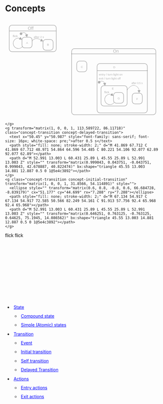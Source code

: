 # Concepts

<style>
svg {
}
body>ul {
  margin-top: 15em;
}
ul>li {
}
ul>li>span {
  display: block;
  color: blue;
  text-decoration: underline;
  cursor: pointer;
  line-height: 1.5em;
  padding: 0.3em;
}
ellipse {
  fill: rgba(0,0,0,0.3);
}
text {
    fill: rgba(0,0,0,0.3);
    font-family: sans-serif;
    white-space: pre;
  }
  text.concept-entry,
  text.concept-exit,
  text.concept-action {
    font-size: 16px;
  }
  g.concept-delayed-event text,
  text.concept-event {
    font-size: 16px;
  }
  path {
    stroke: rgba(0,0,0,0.3);
  }
g.concept-transition>path {
      fill: rgba(0,0,0,0.3);
}
  g.concept-state>text {
    font-size: 24px;
    stroke-width: 3px; 
    white-space: pre;
  }
  g.concept-state>text.concept-action {
    font-size: 16px;
  }
  g.concept-state>path {
    stroke-width: 3;
  }

  g.concept-state>rect {
    fill: none;
    stroke: rgba(0,0,0,0.3);
    stroke-width: 3;
  }

  svg.concept-initial-transition g.concept-initial-transition>path,
  svg.concept-self-transition g.concept-self-transition>path,
  svg.concept-delayed-transition g.concept-delayed-transition>path,
  svg.concept-transition g.concept-transition>path,
  svg.concept-simple-state g.concept-simple-state>rect,
  svg.concept-simple-state g.concept-simple-state>path,
  svg.concept-compound-state g.concept-compound-state>rect,
  svg.concept-compound-state g.concept-compound-state>path,
  svg.concept-state g.concept-state>rect,
  svg.concept-state g.concept-state>path {
    stroke: #C00;
  }

  svg.concept-initial-transition g.concept-initial-transition>ellipse,
  svg.concept-initial-transition g.concept-initial-transition>path,
  svg.concept-self-transition g.concept-self-transition>path,
  svg.concept-self-transition g.concept-self-transition>text,
  svg.concept-transition g.concept-transition>path,
  svg.concept-transition g.concept-transition>ellipse,
  svg.concept-delayed-transition g.concept-delayed-transition>path,
  svg.concept-delayed-transition g.concept-delayed-transition>text,
  svg.concept-action text.concept-action,
  svg.concept-entry text.concept-entry,
  svg.concept-exit text.concept-exit,
  svg.concept-event text.concept-event,
  svg.concept-simple-state g.concept-simple-state>text,
  svg.concept-compound-state g.concept-compound-state>text,
  svg.concept-state g.concept-state>text {
    fill: #C00;
  }
  </style>

<script>
var highligted = null
function highlight(what) {
  svg = document.getElementById("svg");
  if (svg.classList.contains(what)) {
    svg.classList = "";
  }
  else {
    svg.classList = what;
  }
}
</script>


<svg id="svg" viewBox="-111 -43 858 549" width="858" height="549" xmlns="http://www.w3.org/2000/svg" xmlns:bx="https://boxy-svg.com">
  <g transform="matrix(1, 0, 0, 1, 0, 0)">
    <g class="concept-state concept-compound-state">
      <rect x="-88.152" y="-10.866" width="262.559" height="148.015" class="state" rx="15.659" ry="15.659"></rect>
      <path class="state" d="M -87.235 21.511 L 173.872 21.511"></path>
      <text x="15.955" y="14.711" class="state">Off</text>
    </g>
    <g id="state-A" class="concept-state concept-simple-state" transform="matrix(1, 0, 0, 1, -2, 10)">
      <rect x="-14.856" y="46.198" width="56.462" height="59.889" class="state" rx="15.659" ry="15.659"></rect>
      <text x="8.117" y="83.687" style="font-family: sans-serif; font-size: 16px; white-space: pre;">A</text>
    </g>
    <g id="state-B" class="concept-state concept-simple-state" transform="matrix(1, 0, 0, 1, -2, 10)">
      <rect x="102.478" y="59.132" width="56.462" height="59.889" class="state" rx="15.659" ry="15.659"></rect>
      <text x="125.183" y="93.983" style="font-family: sans-serif; font-size: 16px; white-space: pre;">B</text>
    </g>
    <g id="transition-A-A-flick" class="concept-transition concept-self-transition" transform="matrix(1, 0, 0, 1, -2, 10)">
      <path d="M 52.991 13.003 L 60.431 25.89 L 45.55 25.89 L 52.991 13.003 Z" style="" transform="matrix(0.999043, 0.043751, -0.043751, 0.999043, -75.254522, 30.734625)" bx:shape="triangle 45.55 13.003 14.881 12.887 0.5 0 1@5e4c3892"></path>
      <text class="concept-event" x="-66.43" y="46.318" style="font-family: sans-serif; font-size: 16px; white-space: pre;">flick</text>
      <path d="M 461.164 554.224 A 63.697 63.697 0 1 1 383.028 484.088 L 383.263 485.06 A 62.697 62.697 0 1 0 460.172 554.095 Z" style="fill: none; stroke-width: 4.35656;" transform="matrix(0.382873, 0.253299, -0.253299, 0.382873, -48.968494, -229.270981)" bx:shape="pie 398 546 62.697 63.697 97.418 346.405 1@eb644306"></path>
    </g>
    <g id="transition-A-B-timeout" class="concept-transition concept-delayed-transition" transform="matrix(1, 0, 0, 1, -2, 10)">
      <text x="50.45" y="50.987" style="font-family: sans-serif; font-size: 16px; white-space: pre;">after 2 s</text>
      <path style="fill: none; stroke-width: 2;" d="M 41.869 67.712 C 41.869 67.712 48.971 54.864 64.596 54.485 C 80.221 54.106 92.077 62.89 92.077 62.89"></path>
      <path d="M 52.991 13.003 L 60.431 25.89 L 45.55 25.89 L 52.991 13.003 Z" style="" transform="matrix(0.999043, 0.043751, -0.043751, 0.999043, 42.678887, 40.822474)" bx:shape="triangle 45.55 13.003 14.881 12.887 0.5 0 1@5e4c3892"></path>
    </g>
    <g class="concept-transition concept-initial-transition" transform="matrix(1, 0, 0, 1, -83.733116, -22.002293)">
      <ellipse style="" transform="matrix(0.6, 0.8, -0.8, 0.6, 66.684728, -8.839179)" cx="51.177" cy="44.699" rx="7.288" ry="7.288"></ellipse>
      <path style="fill: none; stroke-width: 2;" d="M 67.134 54.917 C 67.134 54.917 72.585 50.566 82.249 54.161 C 91.913 57.756 92.4 65.968 92.4 65.968"></path>
      <path d="M 52.991 13.003 L 60.431 25.89 L 45.55 25.89 L 52.991 13.003 Z" style="" transform="matrix(0.646251, 0.763125, -0.763125, 0.64625, 75.1945, 14.086562)" bx:shape="triangle 45.55 13.003 14.881 12.887 0.5 0 1@5e4c3892"></path>
    </g>
  </g>
  <g transform="matrix(1, 0, 0, 1, 189.96713256835935, 57.20753860473633)" class="concept-state concept-compound-state">
    <rect x="70.115" y="63.175" width="470.373" height="368.829" class="state" rx="15.659" ry="15.659"></rect>
    <path style="stroke-width: 3;" d="M 69.114 92.333 L 538.599 92.333"></path>
    <text x="301.192" y="85.533" style="font-size: 24px; stroke-width: 3px; white-space: pre;">On</text>
    <g transform="matrix(1, 0, 0, 1, 113.589722, 86.11718)" style="" class="concept-state concept-simple-state">
      <rect x="-14.856" y="46.198" width="56.462" height="59.889" class="state" rx="15.659" ry="15.659"></rect>
      <text x="8.117" y="83.687" style="font-family: sans-serif; font-size: 16px; white-space: pre;">C</text>
    </g>
    <g transform="matrix(1, 0, 0, 1, 212.147041, 87.333473)" class="concept-state concept-compound-state">
      <rect x="0" y="59.132" width="280.677" height="275.145" class="state" rx="15.659" ry="15.659"></rect>
      <text x="90.183" y="84.983" style="font-family: sans-serif; font-size: 16px; white-space: pre;">D</text>
      <path style="stroke-width: 3;" d="M 1 98.587 L 281.579 98.587"></path>
      <g class="concept-action" transform="matrix(1, 0, 0, 1, 10, 55)">
        <text class="concept-action concept-entry" x="0" y="282.095" transform="matrix(1, 0, 0, 1, 0, -211.823074)">entry / turn light on</text>
        <text class="concept-action concept-exit" x="0" y="304.213" transform="matrix(1, 0, 0, 1, 0, -211.823074)">exit / turn light off</text>
      </g>
      <g class="concept-transition concept-initial-transition" transform="matrix(1, 0, 0, 1, -50, 104.368713)" style="">
        <ellipse style="" transform="matrix(0.6, 0.8, -0.8, 0.6, 66.684728, -8.839179)" cx="51.177" cy="44.699" rx="7.288" ry="7.288"></ellipse>
        <path style="fill: none; stroke-width: 2;" d="M 67.134 54.917 C 67.134 54.917 72.585 50.566 82.249 54.161 C 91.913 57.756 92.4 65.968 92.4 65.968"></path>
        <path d="M 52.991 13.003 L 60.431 25.89 L 45.55 25.89 L 52.991 13.003 Z" style="" transform="matrix(0.646251, 0.763125, -0.763125, 0.64625, 75.1945, 14.086562)" bx:shape="triangle 45.55 13.003 14.881 12.887 0.5 0 1@5e4c3892"></path>
      </g><g transform="matrix(1, 0, 0, 1, 37.043976, 136.335999)" class="concept-state concept-compound-state">
        <rect x="-14.856" y="46.198" width="145.796" height="113.514" class="state" rx="15.659" ry="15.659"></rect>
        <text x="45.795" y="68.201" style="font-family: sans-serif; font-size: 16px; white-space: pre;">E</text>
        <g transform="matrix(1, 0, 0, 1, 69.648926, 38.037197)" class="concept-state concept-simple-state">
          <rect x="-14.856" y="46.198" width="56.462" height="59.889" class="state" rx="15.659" ry="15.659"></rect>
          <text x="8.117" y="83.687" style="font-family: sans-serif; font-size: 16px; stroke-width: 2.51788px; white-space: pre;">G</text>
        </g>
        <g class="concept-transition concept-self-transition" transform="matrix(1, 0, 0, 1, 69.612343, 42.377678)">
          <path d="M 52.991 13.003 L 60.431 25.89 L 45.55 25.89 L 52.991 13.003 Z" style="" transform="matrix(0.999043, 0.043751, -0.043751, 0.999043, -75.254522, 30.734625)" bx:shape="triangle 45.55 13.003 14.881 12.887 0.5 0 1@5e4c3892"></path>
          <text class="concept-event" x="-66.43" y="46.318">flick</text>
          <path d="M 461.164 554.224 A 63.697 63.697 0 1 1 383.028 484.088 L 383.263 485.06 A 62.697 62.697 0 1 0 460.172 554.095 Z" style="fill: none; stroke-width: 4.35656;" transform="matrix(0.382873, 0.253299, -0.253299, 0.382873, -48.968494, -229.270981)" bx:shape="pie 398 546 62.697 63.697 97.418 346.405 1@eb644306"></path>
        </g>
      </g><g transform="matrix(1, 0, 0, 1, 210.942169, 177.960098)" class="concept-state concept-simple-state">
        <rect x="-14.856" y="46.198" width="56.462" height="59.889" class="state" rx="15.659" ry="15.659"></rect>
        <text x="8.117" y="83.687" style="font-family: sans-serif; font-size: 16px; stroke-width: 2.51788px; white-space: pre;">F</text>
      </g>
      <g transform="matrix(1, 0, 0, 1, 95.622757, 167.841202)" class="concept-transition concept-delayed-transition">
        <text x="96.45" y="6" style="">after 0.5 s</text>
        <path style="fill: none; stroke-width: 2;" d="M 71.687 39.154 C 71.687 39.154 92.319 7.004 115.539 14.037 C 138.759 21.07 139.277 42.529 139.277 42.529"></path>
        <path d="M 52.991 13.003 L 60.431 25.89 L 45.55 25.89 L 52.991 13.003 Z" style="" transform="matrix(-0.999584, 0.02884, -0.028843, -0.999584, 192.297647, 65.478925)" bx:shape="triangle 45.55 13.003 14.881 12.887 0.5 0 1@5e4c3892"></path>
      </g>
      
      
    </g>
    <g transform="matrix(1, 0, 0, 1, 113.589722, 86.11718)" class="concept-transition concept-delayed-transition">
      <text x="50.45" y="50.987" style="font-family: sans-serif; font-size: 16px; white-space: pre;">after 0.5 s</text>
      <path style="fill: none; stroke-width: 2;" d="M 41.869 67.712 C 41.869 67.712 48.971 54.864 64.596 54.485 C 80.221 54.106 92.077 62.89 92.077 62.89"></path>
      <path d="M 52.991 13.003 L 60.431 25.89 L 45.55 25.89 L 52.991 13.003 Z" style="" transform="matrix(0.999043, 0.043751, -0.043751, 0.999043, 42.678887, 40.822474)" bx:shape="triangle 45.55 13.003 14.881 12.887 0.5 0 1@5e4c3892"></path>
    </g>
    <g class="concept-transition concept-initial-transition" transform="matrix(1, 0, 0, 1, 31.8566, 54.114891)" style="">
      <ellipse style="" transform="matrix(0.6, 0.8, -0.8, 0.6, 66.684728, -8.839179)" cx="51.177" cy="44.699" rx="7.288" ry="7.288"></ellipse>
      <path style="fill: none; stroke-width: 2;" d="M 67.134 54.917 C 67.134 54.917 72.585 50.566 82.249 54.161 C 91.913 57.756 92.4 65.968 92.4 65.968"></path>
      <path d="M 52.991 13.003 L 60.431 25.89 L 45.55 25.89 L 52.991 13.003 Z" style="" transform="matrix(0.646251, 0.763125, -0.763125, 0.64625, 75.1945, 14.086562)" bx:shape="triangle 45.55 13.003 14.881 12.887 0.5 0 1@5e4c3892"></path>
    </g>
  </g>
  <g class="concept-transition" transform="matrix(1, 0, 0, 1, 0, -7.105427357601002e-15)">
    <path style="fill: none; stroke-width: 2; stroke-linejoin: round; stroke-linecap: round;" d="M 150.132 181.757 C 150.132 181.757 182.523 143.191 217.793 165.592 C 253.063 187.993 260.885 202.868 260.885 202.868" transform="matrix(-0.97679, -0.2142, 0.2142, -0.97679, 367.534245, 401.290093)"></path>
    <text class="concept-event" x="161.796" y="201.503" style="font-family: sans-serif; font-size: 16px; white-space: pre;">flick</text>
    <path d="M 52.991 13.003 L 60.431 25.89 L 45.55 25.89 L 52.991 13.003 Z" style="" transform="matrix(-0.663706, -0.747994, 0.747995, -0.663706, 175.069181, 200.382307)" bx:shape="triangle 45.55 13.003 14.881 12.887 0.5 0 1@5e4c3892"></path>
  </g>
  <g class="concept-transition" transform="matrix(1, 0, 0, 1, 0, -7.105427357601002e-15)">
    <path style="fill: none; stroke-width: 2; stroke-linejoin: round; stroke-linecap: round;" d="M 174.949 99.415 C 174.949 99.415 229.086 60.204 255.198 80.721 C 281.31 101.238 278.268 111.287 278.268 111.287"></path>
    <path d="M 52.991 13.003 L 60.431 25.89 L 45.55 25.89 L 52.991 13.003 Z" style="" transform="matrix(0.65779, 0.753202, -0.7532, 0.657792, 259.547486, 56.194117)" bx:shape="triangle 45.55 13.003 14.881 12.887 0.5 0 1@5e4c3892"></path>
    <text class="concept-event" x="224.003" y="70.158" style="font-family: sans-serif; font-size: 16px; white-space: pre;">flick</text>
  </g>
  <g class="concept-transition concept-initial-transition" transform="matrix(1, 0, 0, 1, -160.04922485351562, -89.05534362792969)">
    <ellipse style="" transform="matrix(0.6, 0.8, -0.8, 0.6, 66.684728, -8.839179)" cx="51.177" cy="44.699" rx="7.288" ry="7.288"></ellipse>
    <path style=" fill: none; stroke-width: 2;" d="M 67.134 54.917 C 67.134 54.917 72.585 50.566 82.249 54.161 C 91.913 57.756 92.4 65.968 92.4 65.968"></path>
    <path d="M 52.991 13.003 L 60.431 25.89 L 45.55 25.89 L 52.991 13.003 Z" style="" transform="matrix(0.646251, 0.763125, -0.763125, 0.64625, 75.1945, 14.086562)" bx:shape="triangle 45.55 13.003 14.881 12.887 0.5 0 1@5e4c3892"></path>
  </g>
</svg>

<!-- TODO render as horizontal menu -->
<ul>
<li><span onclick="highlight('concept-state')">State</span>
<ul>
<li><span onclick="highlight('concept-compound-state')">Compound state</span></li>
<li><span onclick="highlight('concept-simple-state')">Simple (Atomic) states</span></li>
</ul>
</li>
<li><span onclick="highlight('concept-transition')"> Transition</span>
<ul>
<li><span onclick="highlight('concept-event')"> Event</span></li>
<li><span onclick="highlight('concept-initial-transition')"> Initial transition</span></li>
<li><span onclick="highlight('concept-self-transition')"> Self transition</span></li>
<li><span onclick="highlight('concept-delayed-transition')">Delayed Transition</span></li>
</ul>
</li>
<li><span onclick="highlight('concept-action')">Actions</span>
<ul>
<li><span onclick="highlight('concept-entry')">Entry actions</span></li>
<li><span onclick="highlight('concept-exit')">Exit actions</span></li>
</ul>
</li>
</ul>
